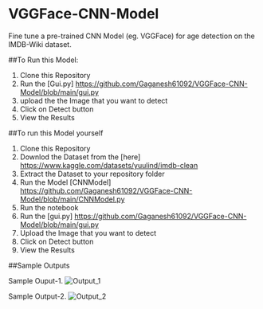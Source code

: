 # VGGFace-CNN-Model
Fine tune a pre-trained CNN Model (eg. VGGFace) for age detection on the IMDB-Wiki dataset.

##To Run this Model:

1. Clone this Repository
2. Run the [Gui.py] https://github.com/Gaganesh61092/VGGFace-CNN-Model/blob/main/gui.py
3. upload the the Image that you want to detect
4. Click on Detect button
5. View the Results

##To run this Model yourself

1. Clone this Repository
2. Downlod the Dataset from the [here] https://www.kaggle.com/datasets/yuulind/imdb-clean
3. Extract the Dataset to your repository folder
4. Run the Model [CNNModel] https://github.com/Gaganesh61092/VGGFace-CNN-Model/blob/main/CNNModel.py
5. Run the notebook
6. Run the [gui.py] https://github.com/Gaganesh61092/VGGFace-CNN-Model/blob/main/gui.py
7. Upload the Image that you want to detect
8. Click on Detect button
9. View the Results

##Sample Outputs

Sample Ouput-1.
![Output_1](https://github.com/Gaganesh61092/VGGFace-CNN-Model/assets/168741795/5ac2d7b5-e6db-42c5-8968-6fa3466927cf)

Sample Output-2. 
![Output_2](https://github.com/Gaganesh61092/VGGFace-CNN-Model/assets/168741795/507ee0ea-6b9f-4d90-9b4e-bbd735020404)

